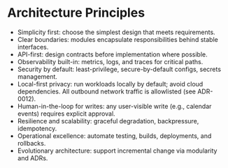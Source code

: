 # Architecture Principles

- Simplicity first: choose the simplest design that meets requirements.
- Clear boundaries: modules encapsulate responsibilities behind stable interfaces.
- API-first: design contracts before implementation where possible.
- Observability built-in: metrics, logs, and traces for critical paths.
- Security by default: least-privilege, secure-by-default configs, secrets management.
- Local-first privacy: run workloads locally by default; avoid cloud dependencies. All outbound network traffic is allowlisted (see ADR-0012).
- Human-in-the-loop for writes: any user-visible write (e.g., calendar events) requires explicit approval.
- Resilience and scalability: graceful degradation, backpressure, idempotency.
- Operational excellence: automate testing, builds, deployments, and rollbacks.
- Evolutionary architecture: support incremental change via modularity and ADRs.